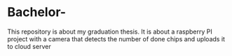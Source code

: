 # Bachelor-
This repository is about my graduation thesis. It is about a raspberry PI project with a camera that detects the number of done chips and uploads it to cloud server
